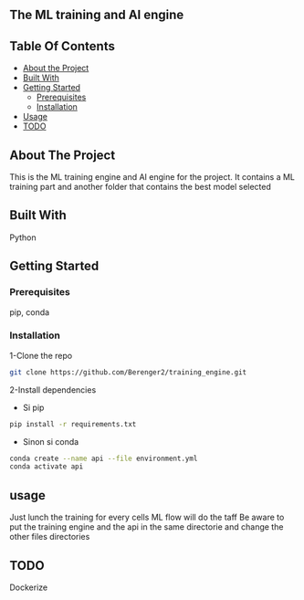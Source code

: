 ## The ML training and AI engine

## Table Of Contents
- [About the Project](#about-the-project)
- [Built With](#built-with)
- [Getting Started](#getting-started)
  - [Prerequisites](#prerequisites)
  - [Installation](#installation)
- [Usage](#usage)
- [TODO](#todo)

## About The Project
This is the ML training engine and AI engine for the project.
It contains a ML training part and another folder that contains the best model selected

## Built With
Python

## Getting Started
### Prerequisites
pip, conda
### Installation
1-Clone the repo
```sh
git clone https://github.com/Berenger2/training_engine.git
```
2-Install dependencies
- Si pip
```sh
pip install -r requirements.txt
```
- Sinon si conda
```sh
conda create --name api --file environment.yml
conda activate api
```
## usage
Just lunch the training for every cells
ML flow will do the taff
Be aware to put the training engine and the api in the same directorie and change the other files directories
## TODO
Dockerize
